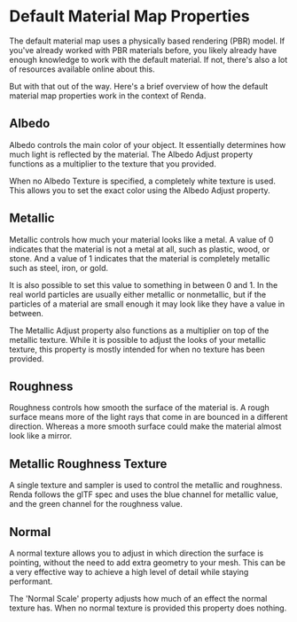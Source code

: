 # Default Material Map Properties

The default material map uses a physically based rendering (PBR) model. If
you've already worked with PBR materials before, you likely already have enough
knowledge to work with the default material. If not, there's also a lot of
resources available online about this.

But with that out of the way. Here's a brief overview of how the default
material map properties work in the context of Renda.

## Albedo

Albedo controls the main color of your object. It essentially determines how
much light is reflected by the material. The Albedo Adjust property functions as
a multiplier to the texture that you provided.

When no Albedo Texture is specified, a completely white texture is used. This
allows you to set the exact color using the Albedo Adjust property.

## Metallic

Metallic controls how much your material looks like a metal. A value of 0
indicates that the material is not a metal at all, such as plastic, wood, or
stone. And a value of 1 indicates that the material is completely metallic such
as steel, iron, or gold.

It is also possible to set this value to something in between 0 and 1. In the
real world particles are usually either metallic or nonmetallic, but if the
particles of a material are small enough it may look like they have a value in
between.

The Metallic Adjust property also functions as a multiplier on top of the
metallic texture. While it is possible to adjust the looks of your metallic
texture, this property is mostly intended for when no texture has been provided.

## Roughness

Roughness controls how smooth the surface of the material is. A rough surface
means more of the light rays that come in are bounced in a different direction.
Whereas a more smooth surface could make the material almost look like a mirror.

## Metallic Roughness Texture

A single texture and sampler is used to control the metallic and roughness.
Renda follows the glTF spec and uses the blue channel for metallic value, and
the green channel for the roughness value.

## Normal

A normal texture allows you to adjust in which direction the surface is
pointing, without the need to add extra geometry to your mesh. This can be a
very effective way to achieve a high level of detail while staying performant.

The 'Normal Scale' property adjusts how much of an effect the normal texture
has. When no normal texture is provided this property does nothing.
